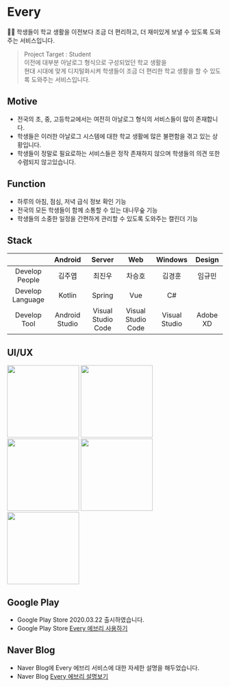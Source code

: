 # Every
👨‍🎓 학생들이 학교 생활을 이전보다 조금 더 편리하고, 더 재미있게 보낼 수 있도록 도와주는 서비스입니다.

> Project Target : Student<br/>
> 이전에 대부분 아날로그 형식으로 구성되었던 학교 생활을<br/>
> 현대 시대에 맞게 디지털화시켜 학생들이 조금 더 편리한 학교 생활을 할 수 있도록 도와주는 서비스입니다.

## Motive
- 전국의 초, 중, 고등학교에서는 여전히 아날로그 형식의 서비스들이 많이 존재합니다.
- 학생들은 이러한 아날로그 시스템에 대한 학교 생활에 많은 불편함을 겪고 있는 상황입니다.
- 학생들이 정말로 필요로하는 서비스들은 정작 존재하지 않으며 학생들의 의견 또한 수렴되지 않고있습니다.

## Function
- 하루의 아침, 점심, 저녁 급식 정보 확인 기능
- 전국의 모든 학생들이 함께 소통할 수 있는 대나무숲 기능
- 학생들의 소중한 일정을 간편하게 관리할 수 있도록 도와주는 캘린더 기능

## Stack
|                      | Android     | Server        | Web | Windows  | Design|
|:--------------------:|:---------------:|:------------------:|:-----:|:----:|:---:|
| Develop People | 김주엽 | 최진우       | 차승호 | 김경훈| 임규민|
| Develop Language | Kotlin| Spring| Vue| C#||
| Develop Tool     | Android Studio  | Visual Studio Code | Visual Studio Code| Visual Studio|  Adobe XD|

## UI/UX
<div>
<img width="168" src="https://user-images.githubusercontent.com/49600974/84257927-128aac00-ab51-11ea-89a7-842fbfaa5c01.jpeg"></img>
<img width="168" src="https://user-images.githubusercontent.com/49600974/84257936-161e3300-ab51-11ea-95de-d77c728a2dac.jpeg"></img>
<img width="168" src="https://user-images.githubusercontent.com/49600974/84257940-16b6c980-ab51-11ea-8c79-1c5d01bc3c96.jpeg"></img>
<img width="168" src="https://user-images.githubusercontent.com/49600974/84257941-174f6000-ab51-11ea-8e66-3dfe424994c8.jpeg"></img>
<img width="168" src="https://user-images.githubusercontent.com/49600974/84257944-17e7f680-ab51-11ea-89ae-74a8a2e144de.jpeg"></img>
</div>


## Google Play
- Google Play Store 2020.03.22 출시하였습니다.
- Google Play Store <a href ="https://play.google.com/store/apps/details?id=com.project.every" target ="_blank" title ="Every 에브리 사용하기">Every 에브리 사용하기</a>

## Naver Blog
- Naver Blog에 Every 에브리 서비스에 대한 자세한 설명을 해두었습니다.
- Naver Blog <a href ="https://kjy13299.blog.me/221866732618" target ="_blank" title ="Every 에브리 설명보기">Every 에브리 설명보기</a>

